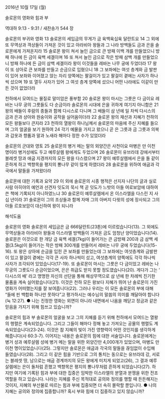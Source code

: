 2016년 10월 17일 (월)

솔로몬의 영화와 힘과 부



역대하 9:13 - 9:31 / 새찬송가 544 장


솔로몬의 부귀와 영화
13 솔로몬의 세입금의 무게가 금 육백육십육 달란트요 14 그 외에 또 무역상과 객상들이 가져온 것이 있고 아라비아 왕들과 그 나라 방백들도 금과 은을 솔로몬에게 가져온지라 15 솔로몬 왕이 쳐서 늘인 금으로 큰 방패 이백 개를 만들었으니 방패 하나에 든 금이 육백 세겔이며 16 또 쳐서 늘인 금으로 작은 방패 삼백 개를 만들었으니 방패 하나에 든 금이 삼백 세겔이라 왕이 이것들을 레바논 나무 궁에 두었더라 17 왕이 또 상아로 큰 보좌를 만들고 순금으로 입혔으니 18 그 보좌에는 여섯 층계와 금 발판이 있어 보좌와 이어졌고 앉는 자리 양쪽에는 팔걸이가 있고 팔걸이 곁에는 사자가 하나씩 섰으며 19 또 열두 사자가 있어 그 여섯 층계 양쪽에 섰으니 어떤 나라에도 이같이 만든 것이 없었더라

천하에서 모여드는 물질로 말미암은 풍부함
20 솔로몬 왕이 마시는 그릇은 다 금이요 레바논 나무 궁의 그릇들도 다 순금이라 솔로몬의 시대에 은을 귀하게 여기지 아니함은 21 왕의 배들이 후람의 종들과 함께 다시스로 다니며 그 배들이 삼 년에 일 차씩 다시스의 금과 은과 상아와 원숭이와 공작을 실어옴이더라 22 솔로몬 왕의 재산과 지혜가 천하의 모든 왕들보다 큰지라 23 천하의 열왕이 하나님께서 솔로몬의 마음에 주신 지혜를 들으며 그의 얼굴을 보기 원하여 24 각기 예물을 가지고 왔으니 곧 은 그릇과 금 그릇과 의복과 갑옷과 향품과 말과 노새라 해마다 정한 수가 있었더라

솔로몬의 군대와 영토
25 솔로몬의 병거 메는 말의 외양간은 사천이요 마병은 만 이천 명이라 병거성에도 두고 예루살렘 왕에게도 두었으며 26 솔로몬이 유브라데 강에서부터 블레셋 땅과 애굽 지경까지의 모든 왕을 다스렸으며 27 왕이 예루살렘에서 은을 돌 같이 흔하게 하고 백향목을 평지의 뽕나무 같이 많게 하였더라 28 솔로몬을 위하여 애굽과 각국에서 말들을 가져왔더라

솔로몬에 대한 기록과 요약
29 이 외에 솔로몬의 시종 행적은 선지자 나단의 글과 실로 사람 아히야의 예언과 선견자 잇도의 묵시 책 곧 잇도가 느밧의 아들 여로보암에 대하여 쓴 책에 기록되지 아니하였느냐 30 솔로몬이 예루살렘에서 온 이스라엘을 다스린 지 사십 년이라 31 솔로몬이 그의 조상들과 함께 자매 그의 아버지 다윗의 성에 장사되고 그의 아들 르호보암이 대신하여 왕이 되니라

해석도움





솔로몬의 영화
솔로몬의 세입금은 금 666달란트(23톤)에 이르렀습니다(13). 그 외에도 무역상들과 아라비아 왕들과 이스라엘 방백들이 가져온 금도 엄청난 양이었습니다(14). 솔로몬은 이것으로 한 개당 금 육백 세겔(7kg)이 들어가는 큰 금방패 200과 금 삼백 세겔(3.5kg)이 들어가는 작은 방패 300개를 만들어서 레바논 나무 궁에 두었습니다(15-16). 또 왕은 상아에 순금을 입힌 큰 보좌를 만들었는데 그 보좌에는 여섯층계와 금발판이 있고 팔걸이 곁에는 각각 큰 사자 하나씩이 섰고, 여섯층계의 양쪽에도 각각 하나씩 사자가 조각되어 있었습니다(17-19). 또 솔로몬이 마시는 그릇은 다 금이었고 레바논 나무궁의 그릇도다 순금이었으며, 은은 취급도 받지 못할 정도였습니다(20). 게다가 그는 ‘ 다시스의 배’ 라고 명명한 자신의 선단을 통해 해상무역으로 삼 년에 한 차례씩 진기한 물품을 계속 실어왔습니다(21). 이것은 천하 모든 왕보다 지혜가 뛰어 난 솔로몬이 가진 영화가 어떠했는지를 잘 보여줍니다(22). 그러나 우리는 이 모든 솔로몬의 부에 대해 “들에 핀 백합화 하나만 못하다”고 평가하시는 예수님의 말씀의 의미를 깨달아야 합니다(눅 12:27).
● 나는 진정한 영화는 외면이 아니라 내면에서 나옴을 깨닫고 정금과 같은 믿음을 가지기 위해 힘쓰고 있습니까?

솔로몬의 힘과 부
솔로몬의 얼굴을 보고 그의 지혜를 듣기 위해 천하에서 모여드는 열왕의 행렬은 계속되었습니다. 그리고 그들이 해마다 정해 놓고 가져오는 공물의 행렬도 계속되었습니다(23-24). 이것은 참 지혜의 빛이 가진 영향력이 어떤 것인지를 생각하게 해줍니다(사 60:3-7). 이어지는 내용은 솔로몬의 힘에 대한 서술입니다. 솔로몬에게는 병거 성과 예루살렘 성에 병거 메는 말을 위한 외양간만 4,000개가 있었으며, 마병도 만이천 명이있었습니다(25). 그렇지만 솔로몬은 애굽과 각국의 말들을 끊임없이 수입해 들였습니다(28). 그리고 이 같은 힘을 기반으로 그의 통치는 동으로는 유브라데 강, 서로는 블레셋 땅, 남으로는 애굽 경계까지의 모든 왕에게 미치게 되었고(26), 그 결과 예루살렘에는 은이 돌처럼 흔했고 백향목은 평지의 뽕나무처럼 흔하게 되었습니다(27). 하지만 여기에 기록된 힘과 부에 대한 집중은 임박한 이스라엘의 분열과 분쟁을 위한 전조 역할을 하고 있습니다. 나라는 지혜를 주신 목적대로 공의와 정의를 행할 때 든든해지는 것이지, 지혜의 부산물로 따르는 힘과 부에 집중되면 더 속히 몰락할 뿐입니다.
● 나의 지혜는 공의와 정의에 집중합니까? 혹시 부와 힘에 더 집중하고 있지 않습니까?